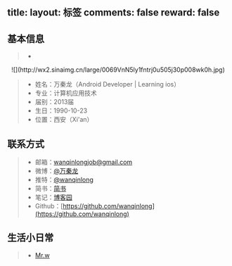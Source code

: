 title: 
layout: 标签
comments: false
reward: false
---
## 基本信息 ##
> *  
<center>
		![](http://wx2.sinaimg.cn/large/0069VnN5ly1fntrj0u505j30p008wk0h.jpg)
</center>

> * 姓名：万秦龙（Android Developer | Learning ios）
> * 专业：计算机应用技术
> * 届别：2013届
> * 生日：1990-10-23
> * 位置：西安（Xi'an）

## 联系方式
> * 邮箱：<wanqinlongjob@gmail.com>
> * 微博：[@万秦龙](http://weibo.com/u/5643460167)
> * 推特：[@wanqinlong](https://twitter.com/wanqinlong)
> * 简书：[简书](http://www.jianshu.com/u/d49d8f622a49/)
> * 笔记：[博客园](http://www.cnblogs.com/wanqinlong/)
> * Github：[https://github.com/wanqinlong](https://github.com/wanqinlong)

## 生活小日常
> * [Mr.w](http://y.baidu.com/wanqinlong) 